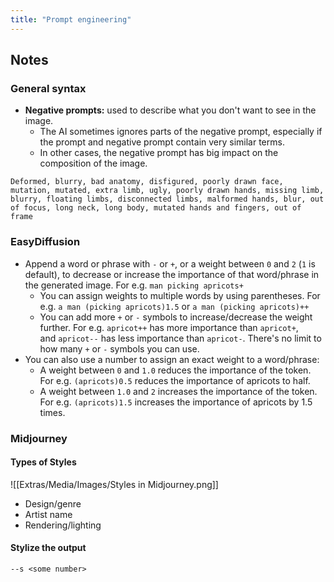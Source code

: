 ```yaml
---
title: "Prompt engineering"
---
```

## Notes
### General syntax
- **Negative prompts:** used to describe what you don't want to see in the image. 
	- The AI sometimes ignores parts of the negative prompt, especially if the prompt and negative prompt contain very similar terms. 
	- In other cases, the negative prompt has big impact on the composition of the image.

```
Deformed, blurry, bad anatomy, disfigured, poorly drawn face, mutation, mutated, extra limb, ugly, poorly drawn hands, missing limb, blurry, floating limbs, disconnected limbs, malformed hands, blur, out of focus, long neck, long body, mutated hands and fingers, out of frame
```

### EasyDiffusion
- Append a word or phrase with `-` or `+`, or a weight between `0` and `2` (`1` is default), to decrease or increase the importance of that word/phrase in the generated image. For e.g. `man picking apricots+`
	- You can assign weights to multiple words by using parentheses. For e.g. `a man (picking apricots)1.5` or `a man (picking apricots)++`
	- You can add more `+` or `-` symbols to increase/decrease the weight further. For e.g. `apricot++` has more importance than `apricot+`, and `apricot--` has less importance than `apricot-`. There's no limit to how many `+` or `-` symbols you can use.
- You can also use a number to assign an exact weight to a word/phrase:
	- A weight between `0` and `1.0` reduces the importance of the token. For e.g. `(apricots)0.5` reduces the importance of apricots to half.
	- A weight between `1.0` and `2` increases the importance of the token. For e.g. `(apricots)1.5` increases the importance of apricots by 1.5 times.
### Midjourney
#### Types of Styles
![[Extras/Media/Images/Styles in Midjourney.png]]

- Design/genre
- Artist name
- Rendering/lighting

#### Stylize the output
```
--s <some number>
```



